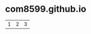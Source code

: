 # com8599.github.io
<style>
  #td_effect{
    font-show:bold;
  }
</style>
<table>
  <tr><td id="td_effect">1</td><td id="td_effect">2</td><td id="td_effect">3</td></tr>
</table>
